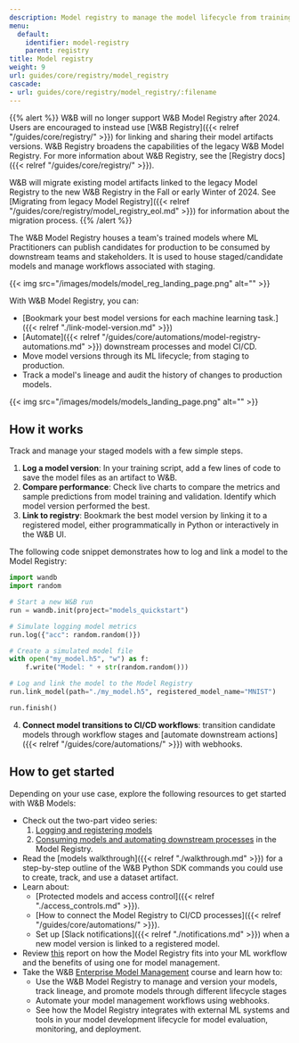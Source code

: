 ```yaml
---
description: Model registry to manage the model lifecycle from training to production
menu:
  default:
    identifier: model-registry
    parent: registry
title: Model registry
weight: 9
url: guides/core/registry/model_registry
cascade:
- url: guides/core/registry/model_registry/:filename
---
```


{{% alert %}}
W&B will no longer support W&B Model Registry after 2024. Users are encouraged to instead use [W&B Registry]({{< relref "/guides/core/registry/" >}}) for linking and sharing their model artifacts versions. W&B Registry broadens the capabilities of the legacy W&B Model Registry. For more information about W&B Registry, see the [Registry docs]({{< relref "/guides/core/registry/" >}}).


W&B will migrate existing model artifacts linked to the legacy Model Registry to the new W&B Registry in the Fall or early Winter of 2024. See [Migrating from legacy Model Registry]({{< relref "/guides/core/registry/model_registry_eol.md" >}}) for information about the migration process.
{{% /alert %}}

The W&B Model Registry houses a team's trained models where ML Practitioners can publish candidates for production to be consumed by downstream teams and stakeholders. It is used to house staged/candidate models and manage workflows associated with staging.

{{< img src="/images/models/model_reg_landing_page.png" alt="" >}}

With W&B Model Registry, you can:

* [Bookmark your best model versions for each machine learning task.]({{< relref "./link-model-version.md" >}})
* [Automate]({{< relref "/guides/core/automations/model-registry-automations.md" >}}) downstream processes and model CI/CD.
* Move model versions through its ML lifecycle; from staging to production.
* Track a model's lineage and audit the history of changes to production models.

{{< img src="/images/models/models_landing_page.png" alt="" >}}

## How it works
Track and manage your staged models with a few simple steps.

1. **Log a model version**: In your training script, add a few lines of code to save the model files as an artifact to W&B. 
2. **Compare performance**: Check live charts to compare the metrics and sample predictions from model training and validation. Identify which model version performed the best.
3. **Link to registry**: Bookmark the best model version by linking it to a registered model, either programmatically in Python or interactively in the W&B UI.

The following code snippet demonstrates how to log and link a model to the Model Registry:

```python showLineNumbers
import wandb
import random

# Start a new W&B run
run = wandb.init(project="models_quickstart")

# Simulate logging model metrics
run.log({"acc": random.random()})

# Create a simulated model file
with open("my_model.h5", "w") as f:
    f.write("Model: " + str(random.random()))

# Log and link the model to the Model Registry
run.link_model(path="./my_model.h5", registered_model_name="MNIST")

run.finish()
```

4. **Connect model transitions to CI/CD workflows**: transition candidate models through workflow stages and [automate downstream actions]({{< relref "/guides/core/automations/" >}}) with webhooks.


## How to get started
Depending on your use case, explore the following resources to get started with W&B Models:

* Check out the two-part video series:
  1. [Logging and registering models](https://www.youtube.com/watch?si=MV7nc6v-pYwDyS-3&v=ZYipBwBeSKE&feature=youtu.be)
  2. [Consuming models and automating downstream processes](https://www.youtube.com/watch?v=8PFCrDSeHzw) in the Model Registry.
* Read the [models walkthrough]({{< relref "./walkthrough.md" >}}) for a step-by-step outline of the W&B Python SDK commands you could use to create, track, and use a dataset artifact.
* Learn about:
   * [Protected models and access control]({{< relref "./access_controls.md" >}}).
   * [How to connect the Model Registry to CI/CD processes]({{< relref "/guides/core/automations/" >}}).
   * Set up [Slack notifications]({{< relref "./notifications.md" >}}) when a new model version is linked to a registered model.
* Review [this](https://wandb.ai/wandb_fc/model-registry-reports/reports/What-is-an-ML-Model-Registry---Vmlldzo1MTE5MjYx) report on how the Model Registry fits into your ML workflow and the benefits of using one for model management. 
* Take the W&B [Enterprise Model Management](https://www.wandb.courses/courses/enterprise-model-management) course and learn how to:
  * Use the W&B Model Registry to manage and version your models, track lineage, and promote models through different lifecycle stages
  * Automate your model management workflows using webhooks.
  * See how the Model Registry integrates with external ML systems and tools in your model development lifecycle for model evaluation, monitoring, and deployment.